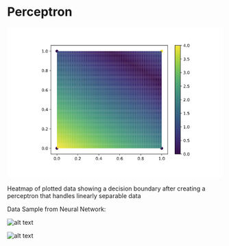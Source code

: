 # Perceptron
![alt text](PerceptronHeatMap.png "Heatmap of plotted data showing a decision boundary after creating a perceptron that handles linearly separable data")

Heatmap of plotted data showing a decision boundary after creating a perceptron that handles linearly separable data


Data Sample from Neural Network:


![alt text](<Screenshot 2025-01-12 at 1.03.33 PM.png>)


![alt text](<Screenshot 2025-01-12 at 1.03.24 PM.png>)